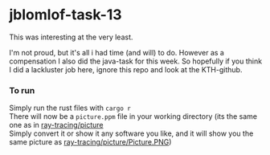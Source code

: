 # jblomlof-task-13
This was interesting at the very least. 

I'm not proud, but it's all i had time (and will) to do. However as a compensation I also did the java-task for this week. So hopefully if you think I did a lackluster job here, ignore this repo and look at the KTH-github.

### To run
Simply run the rust files with `cargo r`  
There will now be a `picture.ppm` file in your working directory (its the same one as in [ray-tracing/picture](ray-tracing/picture/picture.ppm)  
 Simply convert it or show it any software you like, and it will show you the same picture as [ray-tracing/picture/Picture.PNG](ray-tracing/picture/Picture.PNG))
